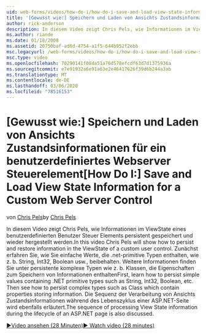 ```yaml
---
uid: web-forms/videos/how-do-i/how-do-i-save-and-load-view-state-information-for-a-custom-web-server-control
title: '[Gewusst wie:] Speichern und Laden von Ansichts Zustandsinformationen für ein benutzerdefiniertes Webserver Steuerelement | Microsoft-Dokumentation'
author: rick-anderson
description: In diesem Video zeigt Chris Pels, wie Informationen im ViewState eines benutzerdefinierten Benutzer Steuer Elements persistent gespeichert und wieder hergestellt werden. Zunächst erfahren Sie, wie Sie einen einfachen Wert beibehalten...
ms.author: riande
ms.date: 01/18/2008
ms.assetid: 20750baf-ad6d-4754-a1f5-644b952f2ebb
msc.legacyurl: /web-forms/videos/how-do-i/how-do-i-save-and-load-view-state-information-for-a-custom-web-server-control
msc.type: video
ms.openlocfilehash: 70290141f08da51a76d578efcdf63d7d1375936a
ms.sourcegitcommit: e7e91932a6e91a63e2e46417626f39d6b244a3ab
ms.translationtype: MT
ms.contentlocale: de-DE
ms.lasthandoff: 03/06/2020
ms.locfileid: "78516153"
---
```

# <a name="how-do-i-save-and-load-view-state-information-for-a-custom-web-server-control"></a><span data-ttu-id="82186-104">[Gewusst wie:] Speichern und Laden von Ansichts Zustandsinformationen für ein benutzerdefiniertes Webserver Steuerelement</span><span class="sxs-lookup"><span data-stu-id="82186-104">[How Do I:] Save and Load View State Information for a Custom Web Server Control</span></span>

<span data-ttu-id="82186-105">von [Chris Pels](https://twitter.com/chrispels)</span><span class="sxs-lookup"><span data-stu-id="82186-105">by [Chris Pels](https://twitter.com/chrispels)</span></span>

<span data-ttu-id="82186-106">In diesem Video zeigt Chris Pels, wie Informationen im ViewState eines benutzerdefinierten Benutzer Steuer Elements persistent gespeichert und wieder hergestellt werden.</span><span class="sxs-lookup"><span data-stu-id="82186-106">In this video Chris Pels will show how to persist and restore information in the ViewState of a custom user control.</span></span> <span data-ttu-id="82186-107">Zunächst erfahren Sie, wie Sie einfache Werte, die .net-primitive Typen enthalten, wie z. b. String, Int32, Boolean usw., beibehalten. Weitere Informationen finden Sie unter persistente komplexe Typen wie z. b. Klassen, die Eigenschaften zum Speichern von Informationen enthalten</span><span class="sxs-lookup"><span data-stu-id="82186-107">First, learn how to persist simple values containing .NET primitive types such as String, Int32, Boolean, etc. Then see how to persist complex types such as Class which contain properties storing information.</span></span> <span data-ttu-id="82186-108">Die Sequenz der Verarbeitung von Ansichts Zustandsinformationen während des Lebenszyklus einer ASP.NET-Seite wird ebenfalls erläutert.</span><span class="sxs-lookup"><span data-stu-id="82186-108">The sequence of processing View State information during the lifecycle of an ASP.NET page is also discussed.</span></span>

[<span data-ttu-id="82186-109">&#9654;Video ansehen (28 Minuten)</span><span class="sxs-lookup"><span data-stu-id="82186-109">&#9654; Watch video (28 minutes)</span></span>](https://channel9.msdn.com/Blogs/ASP-NET-Site-Videos/how-do-i-save-and-load-view-state-information-for-a-custom-web-server-control)
